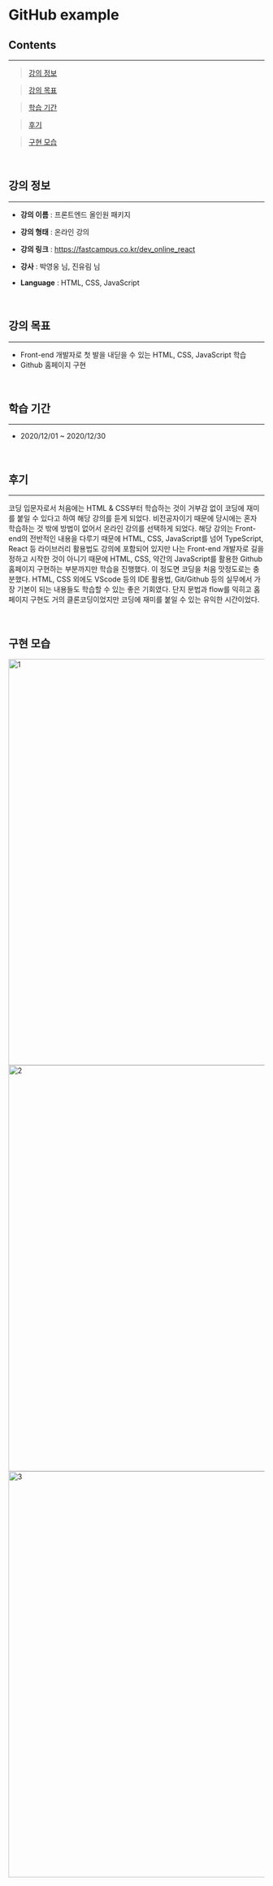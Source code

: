 # **GitHub example**

## **Contents**
---
> [강의 정보](#강의-정보)

> [강의 목표](#강의-목표)

> [학습 기간](#학습-기간)

> [후기](#후기)

> [구현 모습](#구현-모습)

&nbsp;

## **강의 정보**
---
* **강의 이름** : 프론트엔드 올인원 패키지

* **강의 형태** : 온라인 강의

* **강의 링크** : https://fastcampus.co.kr/dev_online_react

* **강사** : 박영웅 님, 진유림 님

* **Language** : HTML, CSS, JavaScript

&nbsp;

## **강의 목표**
---
* Front-end 개발자로 첫 발을 내딛을 수 있는 HTML, CSS, JavaScript 학습
* Github 홈페이지 구현

&nbsp;

## **학습 기간**
---
* 2020/12/01 ~ 2020/12/30

&nbsp;

## **후기**
---
코딩 입문자로서 처음에는 HTML & CSS부터 학습하는 것이 거부감 없이 코딩에 재미를 붙일 수 있다고 하여 해당 강의를 듣게 되었다.
비전공자이기 때문에 당시에는 혼자 학습하는 것 밖에 방법이 없어서 온라인 강의를 선택하게 되었다.
해당 강의는 Front-end의 전반적인 내용을 다루기 때문에 HTML, CSS, JavaScript를 넘어 TypeScript, React 등 라이브러리 활용법도 강의에 포함되어 있지만 나는 Front-end 개발자로 길을 정하고 시작한 것이 아니기 때문에 HTML, CSS, 약간의 JavaScript를 활용한 Github 홈페이지 구현하는 부분까지만 학습을 진행했다.
이 정도면 코딩을 처음 맛정도로는 충분했다.
HTML, CSS 외에도 VScode 등의 IDE 활용법, Git/Github 등의 실무에서 가장 기본이 되는 내용들도 학습할 수 있는 좋은 기회였다.
단지 문법과 flow를 익히고 홈페이지 구현도 거의 클론코딩이었지만 코딩에 재미를 붙일 수 있는 유익한 시간이었다.

&nbsp;

## **구현 모습**

<img width="800" alt="1" src="https://user-images.githubusercontent.com/76714659/147311512-db31aa9e-351d-484d-80fa-67cf93862b22.png">
<img width="800" alt="2" src="https://user-images.githubusercontent.com/76714659/147311540-5372c5f3-b7ac-4b84-b221-a78d6ed3ecd0.png">
<img width="800" alt="3" src="https://user-images.githubusercontent.com/76714659/147311559-6c75903b-756a-4cbf-8d93-8594c0653a10.png">
